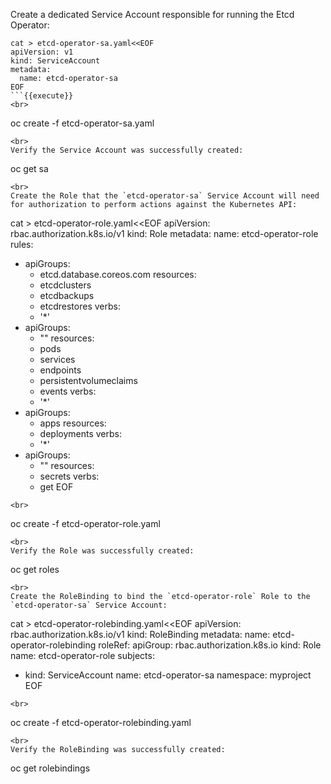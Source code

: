Create a dedicated Service Account responsible for running the Etcd Operator:

```
cat > etcd-operator-sa.yaml<<EOF
apiVersion: v1
kind: ServiceAccount
metadata:
  name: etcd-operator-sa
EOF
```{{execute}}
<br>
```
oc create -f etcd-operator-sa.yaml
```{{execute}}
<br>
Verify the Service Account was successfully created:

```
oc get sa
```{{execute}}
<br>
Create the Role that the `etcd-operator-sa` Service Account will need for authorization to perform actions against the Kubernetes API:

```
cat > etcd-operator-role.yaml<<EOF
apiVersion: rbac.authorization.k8s.io/v1
kind: Role
metadata:
  name: etcd-operator-role
rules:
- apiGroups:
  - etcd.database.coreos.com
  resources:
  - etcdclusters
  - etcdbackups
  - etcdrestores
  verbs:
  - '*'
- apiGroups:
  - ""
  resources:
  - pods
  - services
  - endpoints
  - persistentvolumeclaims
  - events
  verbs:
  - '*'
- apiGroups:
  - apps
  resources:
  - deployments
  verbs:
  - '*'
- apiGroups:
  - ""
  resources:
  - secrets
  verbs:
  - get
EOF
```{{execute}}
<br>
```
oc create -f etcd-operator-role.yaml
```{{execute}}
<br>
Verify the Role was successfully created:

```
oc get roles
```{{execute}}
<br>
Create the RoleBinding to bind the `etcd-operator-role` Role to the `etcd-operator-sa` Service Account:

```
cat > etcd-operator-rolebinding.yaml<<EOF
apiVersion: rbac.authorization.k8s.io/v1
kind: RoleBinding
metadata:
  name: etcd-operator-rolebinding
roleRef:
  apiGroup: rbac.authorization.k8s.io
  kind: Role
  name: etcd-operator-role
subjects:
- kind: ServiceAccount
  name: etcd-operator-sa
  namespace: myproject
EOF
```{{execute}}
<br>
```
oc create -f etcd-operator-rolebinding.yaml
```{{execute}}
<br>
Verify the RoleBinding was successfully created:

```
oc get rolebindings
```{{execute}}